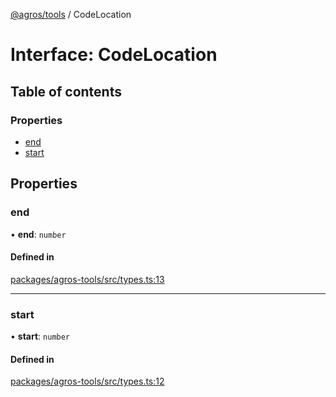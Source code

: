 [@agros/tools](../index.md) / CodeLocation

# Interface: CodeLocation

## Table of contents

### Properties

- [end](CodeLocation.md#end)
- [start](CodeLocation.md#start)

## Properties

### <a id="end" name="end"></a> end

• **end**: `number`

#### Defined in

[packages/agros-tools/src/types.ts:13](https://github.com/agrosjs/agros/blob/45f6140/packages/agros-tools/src/types.ts#L13)

___

### <a id="start" name="start"></a> start

• **start**: `number`

#### Defined in

[packages/agros-tools/src/types.ts:12](https://github.com/agrosjs/agros/blob/45f6140/packages/agros-tools/src/types.ts#L12)
